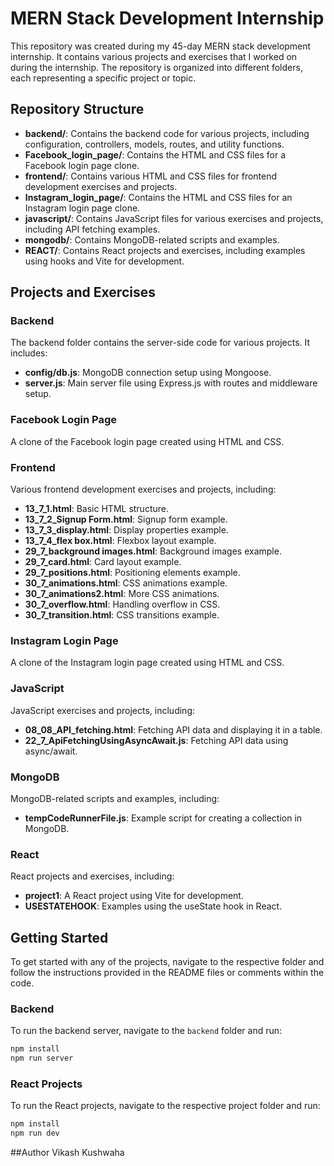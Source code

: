 # MERN Stack Development Internship

This repository was created during my 45-day MERN stack development internship. It contains various projects and exercises that I worked on during the internship. The repository is organized into different folders, each representing a specific project or topic.

## Repository Structure

- **backend/**: Contains the backend code for various projects, including configuration, controllers, models, routes, and utility functions.
- **Facebook_login_page/**: Contains the HTML and CSS files for a Facebook login page clone.
- **frontend/**: Contains various HTML and CSS files for frontend development exercises and projects.
- **Instagram_login_page/**: Contains the HTML and CSS files for an Instagram login page clone.
- **javascript/**: Contains JavaScript files for various exercises and projects, including API fetching examples.
- **mongodb/**: Contains MongoDB-related scripts and examples.
- **REACT/**: Contains React projects and exercises, including examples using hooks and Vite for development.

## Projects and Exercises

### Backend

The backend folder contains the server-side code for various projects. It includes:

- **config/db.js**: MongoDB connection setup using Mongoose.
- **server.js**: Main server file using Express.js with routes and middleware setup.

### Facebook Login Page

A clone of the Facebook login page created using HTML and CSS.

### Frontend

Various frontend development exercises and projects, including:

- **13_7_1.html**: Basic HTML structure.
- **13_7_2_Signup Form.html**: Signup form example.
- **13_7_3_display.html**: Display properties example.
- **13_7_4_flex box.html**: Flexbox layout example.
- **29_7_background images.html**: Background images example.
- **29_7_card.html**: Card layout example.
- **29_7_positions.html**: Positioning elements example.
- **30_7_animations.html**: CSS animations example.
- **30_7_animations2.html**: More CSS animations.
- **30_7_overflow.html**: Handling overflow in CSS.
- **30_7_transition.html**: CSS transitions example.

### Instagram Login Page

A clone of the Instagram login page created using HTML and CSS.

### JavaScript

JavaScript exercises and projects, including:

- **08_08_API_fetching.html**: Fetching API data and displaying it in a table.
- **22_7_ApiFetchingUsingAsyncAwait.js**: Fetching API data using async/await.

### MongoDB

MongoDB-related scripts and examples, including:

- **tempCodeRunnerFile.js**: Example script for creating a collection in MongoDB.

### React

React projects and exercises, including:

- **project1**: A React project using Vite for development.
- **USESTATEHOOK**: Examples using the useState hook in React.

## Getting Started

To get started with any of the projects, navigate to the respective folder and follow the instructions provided in the README files or comments within the code.

### Backend

To run the backend server, navigate to the `backend` folder and run:

```sh
npm install
npm run server
```
### React Projects

To run the React projects, navigate to the respective project folder and run:
```sh
npm install
npm run dev
```
##Author
Vikash Kushwaha


